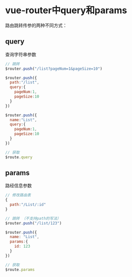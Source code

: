 #  vue-router中query和params

路由跳转传参的两种不同方式：

## query

查询字符串参数

```js
// 跳转
$router.push("/list?pageNum=1&pageSize=10")

$router.push({
  path:"/list",
  query:{
    pageNum:1,
    pageSize:10
  }
})

$router.push({
  name:"List",
  query:{
    pageNum:1,
    pageSize:10
  }
})

// 获取
$route.query
```

## params

路经信息参数

```js
// 修改路由表
{
  path:"/List/:id"
}

// 跳转 （不支持path的写法）
$router.push("/list/123")

$router.push({
  name: "List",
  params:{
    id: 123
  }
})

// 获取
$route.params
```


